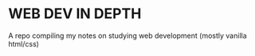 # WEB DEV IN DEPTH

A repo compiling my notes on studying web development (mostly vanilla html/css)
